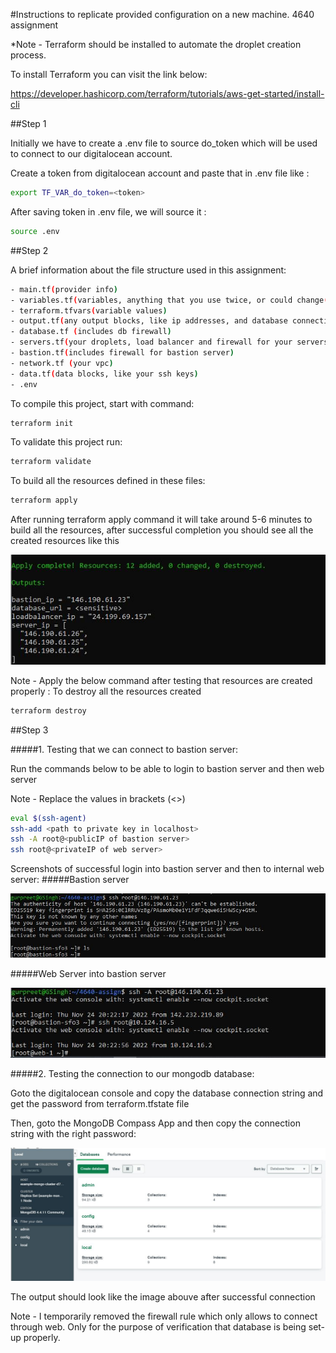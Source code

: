 #Instructions to replicate provided configuration on a new machine. 4640 assignment

*Note - Terraform should be installed to automate the droplet creation process.

To install Terraform you can visit the link below:

https://developer.hashicorp.com/terraform/tutorials/aws-get-started/install-cli 

##Step 1

Initially we have to create a .env file to source do_token which will be used to connect to our digitalocean account.

Create a token from digitalocean account and paste that in .env file like :

```bash
export TF_VAR_do_token=<token>
```

After saving token in .env file, we will source it :

```bash
source .env
```

##Step 2

A brief information about the file structure used in this assignment:
```bash
- main.tf(provider info)
- variables.tf(variables, anything that you use twice, or could change(region, size…) )
- terraform.tfvars(variable values)
- output.tf(any output blocks, like ip addresses, and database connection uri)
- database.tf (includes db firewall)
- servers.tf(your droplets, load balancer and firewall for your servers)
- bastion.tf(includes firewall for bastion server)
- network.tf (your vpc)
- data.tf(data blocks, like your ssh keys)
- .env

```

To compile this project, start with command:
```bash
terraform init
``` 
To validate this project run:
```bash
terraform validate
```
To build all the resources defined in these files:

```bash
terraform apply
```
After running terraform apply command it will take around 5-6 minutes to build all the resources, after successful completion you should see all the created resources like this

![terraformapply.JPG](https://github.com/GurpreetSingh2601/images_4640/blob/master/terraformapply.JPG?raw=true)

Note - Apply the below command after testing that resources are created properly :
To destroy all the resources created

```bash
terraform destroy
```

##Step 3

#####1. Testing that we can connect to bastion server:

Run the commands below to be able to login to bastion server and then web server

Note - Replace the values in brackets (<>)

```bash
eval $(ssh-agent)
ssh-add <path to private key in localhost>
ssh -A root@<publicIP of bastion server>
ssh root@<privateIP of web server>
```
Screenshots of successful login into bastion server and then to internal web server:
#####Bastion server

![bastion.JPG](https://github.com/GurpreetSingh2601/images_4640/blob/master/bastion.JPG?raw=true)

#####Web Server into bastion server

![webserver.JPG](https://github.com/GurpreetSingh2601/images_4640/blob/master/webserver.JPG?raw=true)

#####2. Testing the connection to our mongodb database:

Goto the digitalocean console and copy the database connection string and get the password from terraform.tfstate file

Then, goto the MongoDB Compass App and then copy the connection string with the right password:

![database.JPG](https://github.com/GurpreetSingh2601/images_4640/blob/master/database.JPG?raw=true)

The output should look like the image abouve after successful connection

Note - I temporarily removed the firewall rule which only allows to connect through web. Only for the purpose of verification that database is being set-up properly.






